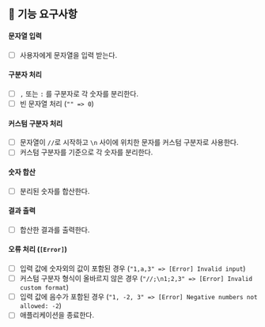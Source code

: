 ## 🎯 기능 요구사항

#### 문자열 입력

- [ ] 사용자에게 문자열을 입력 받는다.

#### 구분자 처리

- [ ] `,` 또는 `:` 를 구분자로 각 숫자를 분리한다.
- [ ] 빈 문자열 처리 (`"" => 0`)

#### 커스텀 구분자 처리

- [ ] 문자열이 `//`로 시작하고 `\n` 사이에 위치한 문자를 커스텀 구분자로 사용한다.
- [ ] 커스텀 구분자를 기준으로 각 숫자를 분리한다.

#### 숫자 합산

- [ ] 분리된 숫자를 합산한다.

#### 결과 출력

- [ ] 합산한 결과를 출력한다.

#### 오류 처리 (`[Error]`)

- [ ] 입력 값에 숫자외의 값이 포함된 경우 (`"1,a,3" => [Error] Invalid input`)
- [ ] 커스텀 구분자 형식이 올바르지 않은 경우 (`"//;\n1;2,3" => [Error] Invalid custom format`)
- [ ] 입력 값에 음수가 포함된 경우 (`"1, -2, 3" => [Error] Negative numbers not allowed: -2`)
- [ ] 애플리케이션을 종료한다.

